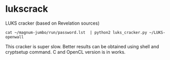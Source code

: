 lukscrack
=========

LUKS cracker (based on Revelation sources)

```cat ~/magnum-jumbo/run/password.lst  | python2 luks_cracker.py ~/LUKS-openwall```

This cracker is super slow. Better results can be obtained using shell and
cryptsetup command. C and OpenCL version is in works.
